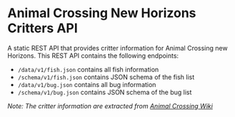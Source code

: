 # Animal Crossing New Horizons Critters API

A static REST API that provides critter information for Animal Crossing new Horizons. This REST API contains the following endpoints:

- `/data/v1/fish.json` contains all fish information
- `/schema/v1/fish.json` contains JSON schema of the fish list
- `/data/v1/bug.json` contains all bug information
- `/schema/v1/bug.json` contains JSON schema of the bug list

_Note: The critter information are extracted from [Animal Crossing Wiki](https://animalcrossing.fandom.com)_
